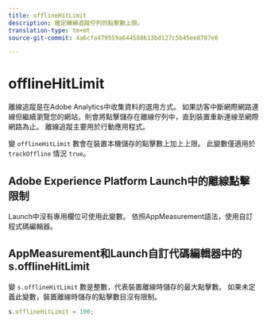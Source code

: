 ```yaml
---
title: offlineHitLimit
description: 確定離線追蹤佇列的點擊數上限。
translation-type: tm+mt
source-git-commit: 4a6cfa479559a644588613bd127c5b45ee8787e6

---
```



# offlineHitLimit

離線追蹤是在Adobe Analytics中收集資料的選用方式。 如果訪客中斷網際網路連線但繼續瀏覽您的網站，則會將點擊儲存在離線佇列中，直到裝置重新連線至網際網路為止。 離線追蹤主要用於行動應用程式。

變 `offlineHitLimit` 數會在裝置本機儲存的點擊數上加上上限。 此變數僅適用於 `trackOffline` 情況 `true`。

## Adobe Experience Platform Launch中的離線點擊限制

Launch中沒有專用欄位可使用此變數。 依照AppMeasurement語法，使用自訂程式碼編輯器。

## AppMeasurement和Launch自訂代碼編輯器中的s.offlineHitLimit

變 `s.offlineHitLimit` 數是整數，代表裝置離線時儲存的最大點擊數。 如果未定義此變數，裝置離線時儲存的點擊數目沒有限制。

```js
s.offlineHitLimit = 100;
```
